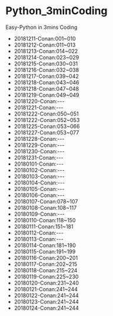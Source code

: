 # Python_3minCoding
Easy-Python in 3mins Coding

- 20181211-Conan:001~010
- 20181212-Conan:011~013
- 20181213-Conan:014~022
- 20181214-Conan:023~029
- 20181215-Conan:030~031
- 20181216-Conan:032~038
- 20181217-Conan:039~042
- 20181218-Conan:043~046
- 20181218-Conan:047~048
- 20181219-Conan:049~049
- 20181220-Conan:---
- 20181221-Conan:---
- 20181222-Conan:050~051
- 20181222-Conan:052~053
- 20181225-Conan:053~066
- 20181227-Conan:053~077
- 20181228-Conan:---
- 20181229-Conan:---
- 20181230-Conan:---
- 20181231-Conan:---
- 20180101-Conan:---
- 20180102-Conan:---
- 20180103-Conan:---
- 20180104-Conan:---
- 20180105-Conan:---
- 20180106-Conan:---
- 20180107-Conan:078~107
- 20180108-Conan:108~117
- 20180109-Conan:---
- 20180110-Conan:118~150
- 20180111-Conan:151~181
- 20180112-Conan:---
- 20180113-Conan:---
- 20180114-Conan:181~190
- 20180115-Conan:191~199
- 20180116-Conan:200~201
- 20180117-Conan:202~215
- 20180118-Conan:215~224
- 20180119-Conan:225~230
- 20180120-Conan:231~240
- 20180121-Conan:241~244
- 20180122-Conan:241~244
- 20180123-Conan:241~244
- 20180124-Conan:241~244
